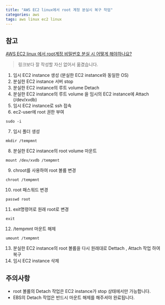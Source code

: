 ```yaml
---
title: "AWS EC2 linux에서 root 계정 분실시 복구 작업"
categories: aws
tags: aws linux ec2 linux
---
```


## 참고
[AWS EC2 linux 에서 root계정 비밀번호 분실 시 어떻게 해야하나요?](https://support.xavis.kr/hc/ko/articles/360022034731-AWS-EC2-linux-%EC%97%90%EC%84%9C-root%EA%B3%84%EC%A0%95-%EB%B9%84%EB%B0%80%EB%B2%88%ED%98%B8-%EB%B6%84%EC%8B%A4-%EC%8B%9C-%EC%96%B4%EB%96%BB%EA%B2%8C-%ED%95%B4%EC%95%BC%ED%95%98%EB%82%98%EC%9A%94-)

> 링크보다 잘 작성할 자신 없어서 옮겼습니다.

1. 임시 EC2 instance 생성 (분실한 EC2 instance와 동일한 OS)
2. 분실한 EC2 instance 서버 stop
3. 분실한 EC2 instance의 루트 volume Detach
4. 분실한 EC2 instance의 루트 volume 을 임시의 EC2 instance에 Attach (/dev/xvdb)
5. 임시 EC2 instance로 ssh 접속
6. ec2-user에 root 권한 부여
```
sudo -i
```
7. 임시 폴더 생성
```
mkdir /tempmnt
```
8. 분실한 EC2 instance의 root volume 마운트
```
mount /dev/xvdb /tempmnt
```
9. chroot를 사용하여 root 볼륨 변경
```
chroot /tempmnt
```
10. root 패스워드 변경
```
passwd root
```
11. exit명령어로 원래 root로 변경
```
exit
```
12. /tempmnt 마운트 해제
```
umount /tempmnt
```
13. 분실한 EC2 instance의 root 볼륨을 다시 원래대로 Dettach , Attach 작업 하여 복구
14. 임시 EC2 instance 삭제

## 주의사항
- root 볼륨의 Detach 작업은 EC2 instance가 stop 상태에서만 가능합니다.
- EBS의 Detach 작업은 반드시 마운트 해제를 해주셔야 완료됩니다.
